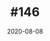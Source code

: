 ---
title: '#146'
date: '2020-08-08'
mobile: false
featured: false
permalink: '/daily/146/'
tags: daily
layout: 'daily'
---
